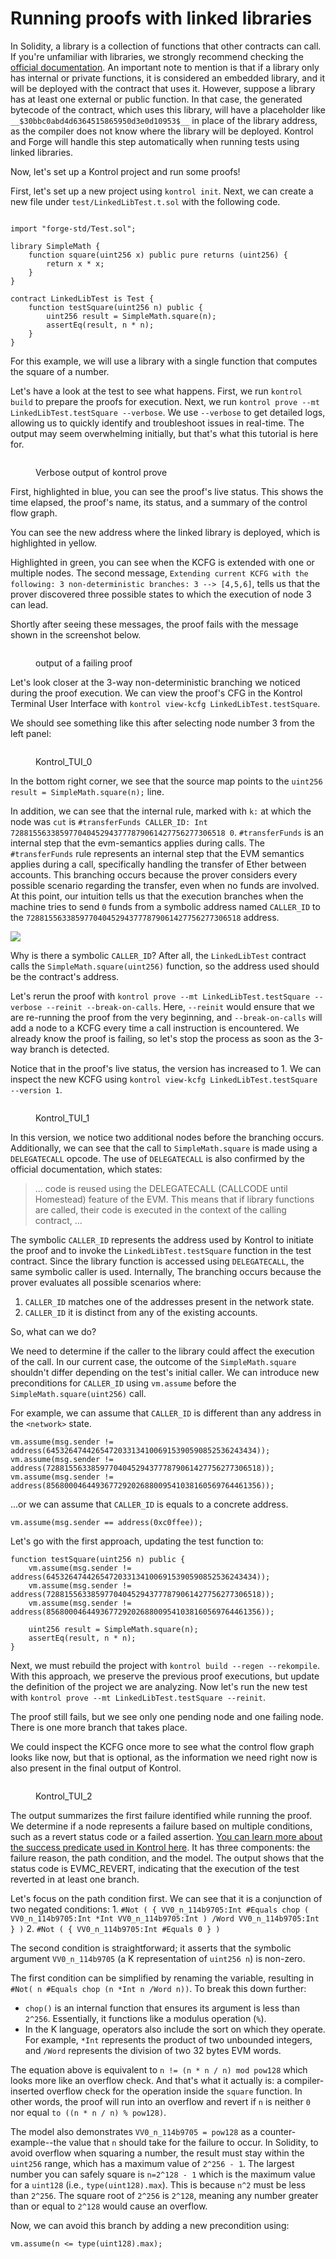 # Running proofs with linked libraries

In Solidity, a library is a collection of functions that other contracts can call.
If you're unfamiliar with libraries, we strongly recommend checking the [official documentation](https://docs.soliditylang.org/en/latest/contracts.html#libraries).
An important note to mention is that if a library only has internal or private functions, it is considered an embedded library, and it will be deployed with the contract that uses it.
However, suppose a library has at least one external or public function.
In that case, the generated bytecode of the contract, which uses this library, will have a placeholder like `__$30bbc0abd4d6364515865950d3e0d10953$__` in place of the library address, as the compiler does not know where the library will be deployed.
Kontrol and Forge will handle this step automatically when running tests using linked libraries.

Now, let's set up a Kontrol project and run some proofs!

First, let's set up a new project using `kontrol init`.
Next, we can create a new file under `test/LinkedLibTest.t.sol` with the following code.

```sol

import "forge-std/Test.sol";

library SimpleMath {
    function square(uint256 x) public pure returns (uint256) {
        return x * x;
    }
}

contract LinkedLibTest is Test {
    function testSquare(uint256 n) public {
        uint256 result = SimpleMath.square(n);
        assertEq(result, n * n);
    }
}
```
For this example, we will use a library with a single function that computes the square of a number.

Let's have a look at the test to see what happens.
First, we run `kontrol build` to prepare the proofs for execution.
Next, we run `kontrol prove --mt LinkedLibTest.testSquare --verbose`.
We use `--verbose` to get detailed logs, allowing us to quickly identify and troubleshoot issues in real-time.
The output may seem overwhelming initially, but that's what this tutorial is here for.

<figure><img src="../../.gitbook/assets/linked_libs_1.png" alt=""><figcaption><p>Verbose output of kontrol prove</p></figcaption></figure>

First, highlighted in blue, you can see the proof's live status.
This shows the time elapsed, the proof's name, its status, and a summary of the control flow graph.

You can see the new address where the linked library is deployed, which is highlighted in yellow.

Highlighted in green, you can see when the KCFG is extended with one or multiple nodes.
The second message, `Extending current KCFG with the following: 3 non-deterministic branches: 3 --> [4,5,6]`, tells us that the prover discovered three possible states to which the execution of node 3 can lead.

Shortly after seeing these messages, the proof fails with the message shown in the screenshot below.

<figure><img src="../../.gitbook/assets/linked_libs_2.png" alt=""><figcaption><p>output of a failing proof</p></figcaption></figure>

Let's look closer at the 3-way non-deterministic branching we noticed during the proof execution.
We can view the proof's CFG in the Kontrol Terminal User Interface with `kontrol view-kcfg LinkedLibTest.testSquare`.

We should see something like this after selecting node number 3 from the left panel:

<figure><img src="../../.gitbook/assets/linked_libs_3.png" alt=""><figcaption><p>Kontrol_TUI_0</p></figcaption></figure>

In the bottom right corner, we see that the source map points to the `uint256 result = SimpleMath.square(n);` line.

In addition, we can see that the internal rule, marked with `k:` at which the node was `cut` is `#transferFunds CALLER_ID: Int 728815563385977040452943777879061427756277306518 0`.
`#transferFunds` is an internal step that the evm-semantics applies during calls.
The `#transferFunds` rule represents an internal step that the EVM semantics applies during a call, specifically handling the transfer of Ether between accounts.
This branching occurs because the prover considers every possible scenario regarding the transfer, even when no funds are involved.
At this point, our intuition tells us that the execution branches when the machine tries to send `0` funds from a symbolic address named `CALLER_ID` to the `728815563385977040452943777879061427756277306518` address.

![](https://media.giphy.com/media/s239QJIh56sRW/giphy.gif)

Why is there a symbolic `CALLER_ID`?
After all, the `LinkedLibTest` contract calls the `SimpleMath.square(uint256)` function, so the address used should be the contract's address.

Let's rerun the proof with `kontrol prove --mt LinkedLibTest.testSquare --verbose --reinit --break-on-calls`.
Here, `--reinit` would ensure that we are re-running the proof from the very beginning, and `--break-on-calls` will add a node to a KCFG every time a call instruction is encountered.
We already know the proof is failing, so let's stop the process as soon as the 3-way branch is detected.

Notice that in the proof's live status, the version has increased to 1.
We can inspect the new KCFG using `kontrol view-kcfg LinkedLibTest.testSquare --version 1`.

<figure><img src="../../.gitbook/assets/linked_libs_4.png" alt=""><figcaption><p>Kontrol_TUI_1</p></figcaption></figure>

In this version, we notice two additional nodes before the branching occurs.
Additionally, we can see that the call to `SimpleMath.square` is made using a `DELEGATECALL` opcode.
The use of `DELEGATECALL` is also confirmed by the official documentation, which states:

> ... code is reused using the DELEGATECALL (CALLCODE until Homestead) feature of the EVM. This means that if library functions are called, their code is executed in the context of the calling contract, ...

The symbolic `CALLER_ID` represents the address used by Kontrol to initiate the proof and to invoke the `LinkedLibTest.testSquare` function in the test contract.
Since the library function is accessed using `DELEGATECALL`, the same symbolic caller is used.
Internally,
The branching occurs because the prover evaluates all possible scenarios where:
 1. `CALLER_ID` matches one of the addresses present in the network state.
 2. `CALLER_ID` it is distinct from any of the existing accounts.

So, what can we do?

We need to determine if the caller to the library could affect the execution of the call.
In our current case, the outcome of the `SimpleMath.square` shouldn't differ depending on the test's initial caller.
We can introduce new preconditions for `CALLER_ID` using `vm.assume` before the `SimpleMath.square(uint256)` call.

For example, we can assume that `CALLER_ID` is different than any address in the `<network>` state.

``` sol
vm.assume(msg.sender != address(64532647442654720331341006915390590852536243434));
vm.assume(msg.sender != address(728815563385977040452943777879061427756277306518));
vm.assume(msg.sender != address(856800046449367729202688009541038160569764461356));
```

...or we can assume that `CALLER_ID` is equals to a concrete address.

```sol
vm.assume(msg.sender == address(0xc0ffee));
```

Let's go with the first approach, updating the test function to:

```sol
function testSquare(uint256 n) public {
    vm.assume(msg.sender != address(64532647442654720331341006915390590852536243434));
    vm.assume(msg.sender != address(728815563385977040452943777879061427756277306518));
    vm.assume(msg.sender != address(856800046449367729202688009541038160569764461356));

    uint256 result = SimpleMath.square(n);
    assertEq(result, n * n);
}
```

Next, we must rebuild the project with `kontrol build --regen --rekompile`.
With this approach, we preserve the previous proof executions, but update the definition of the project we are analyzing.
Now let's run the new test with `kontrol prove --mt LinkedLibTest.testSquare --reinit`.

The proof still fails, but we see only one pending node and one failing node.
There is one more branch that takes place.

We could inspect the KCFG once more to see what the control flow graph looks like now, but that is optional, as the information we need right now is also present in the final output of Kontrol.

<figure><img src="../../.gitbook/assets/linked_libs_5.png" alt=""><figcaption><p>Kontrol_TUI_2</p></figcaption></figure>

The output summarizes the first failure identified while running the proof.
We determine if a node represents a failure based on multiple conditions, such as a revert status code or a failed assertion.
[You can learn more about the success predicate used in Kontrol here](https://github.com/runtimeverification/kontrol/blob/master/src/kontrol/kdist/foundry.md#foundry-success-predicate).
It has three components: the failure reason, the path condition, and the model.
The output shows that the status code is EVMC_REVERT, indicating that the execution of the test reverted in at least one branch.

Let's focus on the path condition first.
We can see that it is a conjunction of two negated conditions:
    1. `#Not ( { VV0_n_114b9705:Int #Equals chop ( VV0_n_114b9705:Int *Int VV0_n_114b9705:Int ) /Word VV0_n_114b9705:Int } )`
    2. `#Not ( { VV0_n_114b9705:Int #Equals 0 } )`

The second condition is straightforward; it asserts that the symbolic argument `VV0_n_114b9705` (a K representation of `uint256 n`) is non-zero.

The first condition can be simplified by renaming the variable, resulting in `#Not( n #Equals chop (n *Int n /Word n))`.
To break this down further:
- `chop()` is an internal function that ensures its argument is less than `2^256`.
Essentially, it functions like a modulus operation (`%`).
- In the K language, operators also include the sort on which they operate.
For example, `*Int` represents the product of two unbounded integers, and `/Word` represents the division of two 32 bytes EVM words.

The equation above is equivalent to `n != (n * n / n) mod pow128` which looks more like an overflow check.
And that's what it actually is: a compiler-inserted overflow check for the operation inside the `square` function.
In other words, the proof will run into an overflow and revert if `n` is neither `0` nor equal `to ((n * n / n) % pow128)`.

The model also demonstrates `VV0_n_114b9705 = pow128` as a counter-example--the value that `n` should take for the failure to occur.
In Solidity, to avoid overflow when squaring a number, the result must stay within the `uint256` range, which has a maximum value of `2^256 - 1`.
The largest number you can safely square is `n=2^128 - 1` which is the maximum value for a `uint128` (i.e., `type(uint128).max`).
This is because `n^2` must be less than `2^256`.
The square root of `2^256` is `2^128`, meaning any number greater than or equal to `2^128` would cause an overflow.

Now, we can avoid this branch by adding a new precondition using:

```sol
vm.assume(n <= type(uint128).max);
```
